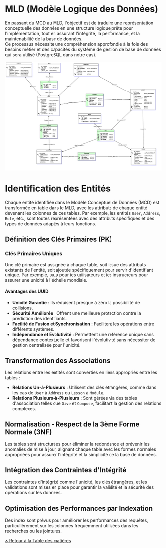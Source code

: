 # MLD (Modèle Logique des Données)

En passant du MCD au MLD, l'objectif est de traduire une représentation conceptuelle des données en une structure logique prête pour l'implémentation, tout en assurant l'intégrité, la performance, et la maintenabilité de la base de données.  
Ce processus nécessite une compréhension approfondie à la fois des besoins métier et des capacités du système de gestion de base de données qui sera utilisé (PostgreSQL dans notre cas).

![Représentation MLD](../Assets/Images/MLD-7mai2024.png)

# Identification des Entités

Chaque entité identifiée dans le Modèle Conceptuel de Données (MCD) est transformée en table dans le MLD, avec les attributs de chaque entité devenant les colonnes de ces tables. Par exemple, les entités `User`, `Address`, `Role`, etc., sont toutes représentées avec des attributs spécifiques et des types de données adaptés à leurs fonctions.

## Définition des Clés Primaires (PK)

### Clés Primaires Uniques

Une clé primaire est assignée à chaque table, soit issue des attributs existants de l'entité, soit ajoutée spécifiquement pour servir d'identifiant unique. Par exemple, `UUID` pour les utilisateurs et les instructeurs pour assurer une unicité à l'échelle mondiale.

#### Avantages des UUID

- **Unicité Garantie** : Ils réduisent presque à zéro la possibilité de collisions.
- **Sécurité Améliorée** : Offrent une meilleure protection contre la prédiction des identifiants.
- **Facilité de Fusion et Synchronisation** : Facilitent les opérations entre différents systèmes.
- **Indépendance et Évolutivité** : Permettent une référence unique sans dépendance contextuelle et favorisent l'évolutivité sans nécessiter de gestion centralisée pour l'unicité.

## Transformation des Associations

Les relations entre les entités sont converties en liens appropriés entre les tables :

- **Relations Un-à-Plusieurs** : Utilisent des clés étrangères, comme dans les cas de `User` à `Address` ou `Lesson` à `Module`.
- **Relations Plusieurs-à-Plusieurs** : Sont gérées via des tables d'association telles que `Give` et `Compose`, facilitant la gestion des relations complexes.

## Normalisation - Respect de la 3ème Forme Normale (3NF)

Les tables sont structurées pour éliminer la redondance et prévenir les anomalies de mise à jour, alignant chaque table avec les formes normales appropriées pour assurer l'intégrité et la simplicité de la base de données.

## Intégration des Contraintes d'Intégrité

Les contraintes d'intégrité comme l'unicité, les clés étrangères, et les validations sont mises en place pour garantir la validité et la sécurité des opérations sur les données.

## Optimisation des Performances par Indexation

Des index sont prévus pour améliorer les performances des requêtes, particulièrement sur les colonnes fréquemment utilisées dans les recherches ou les jointures.

[🔝 Retour à la Table des matières](../../README.md#table-des-matieres)
